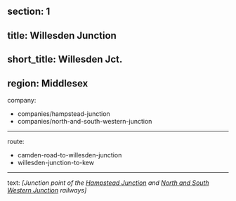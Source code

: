 section: 1
----
title: Willesden Junction
----
short_title: Willesden Jct.
----
region: Middlesex
----
company:
- companies/hampstead-junction
- companies/north-and-south-western-junction
----
route:
- camden-road-to-willesden-junction
- willesden-junction-to-kew
----
text: *[Junction point of the [Hampstead Junction](/companies/hampstead-junction) and [North and South Western Junction](/companies/north-and-south-western-junction) railways]*

